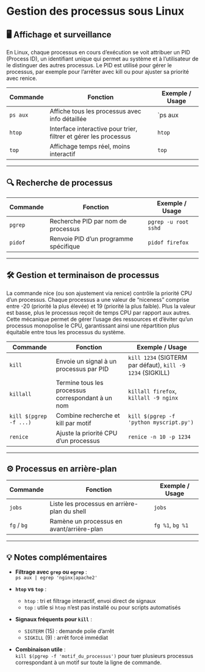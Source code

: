 # Gestion des processus sous Linux

## 🖥️ Affichage et surveillance

En Linux, chaque processus en cours d’exécution se voit attribuer un PID (Process ID), un identifiant unique qui permet au système et à l’utilisateur de le distinguer des autres processus. Le PID est utilisé pour gérer le processus, par exemple pour l’arrêter avec kill ou pour ajuster sa priorité avec renice.

| Commande | Fonction | Exemple / Usage |
|----------|----------|----------------|
| `ps aux` | Affiche tous les processus avec info détaillée | `ps aux | grep nginx` |
| `htop`  | Interface interactive pour trier, filtrer et gérer les processus | `htop` |
| `top`   | Affichage temps réel, moins interactif | `top` |

---

## 🔍 Recherche de processus

| Commande | Fonction | Exemple / Usage |
|----------|----------|----------------|
| `pgrep` | Recherche PID par nom de processus | `pgrep -u root sshd` |
| `pidof` | Renvoie PID d’un programme spécifique | `pidof firefox` |

---

## 🛠️ Gestion et terminaison de processus

 La commande nice (ou son ajustement via renice) contrôle la priorité CPU d’un processus. Chaque processus a une valeur de “niceness” comprise entre -20 (priorité la plus élevée) et 19 (priorité la plus faible). Plus la valeur est basse, plus le processus reçoit de temps CPU par rapport aux autres. Cette mécanique permet de gérer l’usage des ressources et d’éviter qu’un processus monopolise le CPU, garantissant ainsi une répartition plus équitable entre tous les processus du système.

| Commande | Fonction | Exemple / Usage |
|----------|----------|----------------|
| `kill` | Envoie un signal à un processus par PID | `kill 1234` (SIGTERM par défaut), `kill -9 1234` (SIGKILL) |
| `killall` | Termine tous les processus correspondant à un nom | `killall firefox`, `killall -9 nginx` |
| `kill $(pgrep -f ...)` | Combine recherche et kill par motif | `kill $(pgrep -f 'python myscript.py')` |
| `renice` | Ajuste la priorité CPU d’un processus | `renice -n 10 -p 1234` |

---

## ⚙️ Processus en arrière-plan

| Commande | Fonction | Exemple / Usage |
|----------|----------|----------------|
| `jobs` | Liste les processus en arrière-plan du shell | `jobs` |
| `fg` / `bg` | Ramène un processus en avant/arrière-plan | `fg %1`, `bg %1` |

---

## 💡 Notes complémentaires

- **Filtrage avec `grep` ou `egrep`** :  
  `ps aux | egrep 'nginx|apache2'`  

- **`htop` vs `top`** :  
  - `htop` : tri et filtrage interactif, envoi direct de signaux  
  - `top` : utile si `htop` n’est pas installé ou pour scripts automatisés  

- **Signaux fréquents pour `kill`** :  
  - `SIGTERM` (15) : demande polie d’arrêt  
  - `SIGKILL` (9) : arrêt forcé immédiat  

- **Combinaison utile** :  
  `kill $(pgrep -f 'motif_du_processus')` pour tuer plusieurs processus correspondant à un motif sur toute la ligne de commande.
